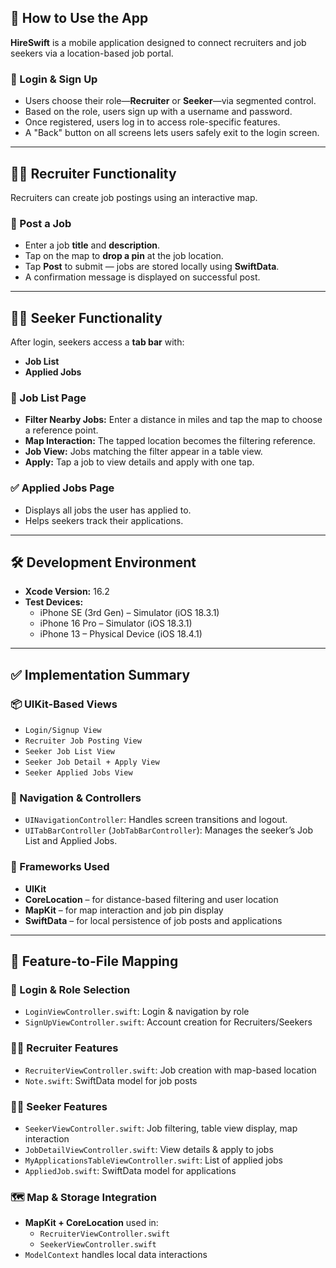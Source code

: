 ## 📱 How to Use the App

**HireSwift** is a mobile application designed to connect recruiters and job seekers via a location-based job portal.

### 🔐 Login & Sign Up

- Users choose their role—**Recruiter** or **Seeker**—via segmented control.
- Based on the role, users sign up with a username and password.
- Once registered, users log in to access role-specific features.
- A "Back" button on all screens lets users safely exit to the login screen.

---

## 👩‍💼 Recruiter Functionality

Recruiters can create job postings using an interactive map.

### 📌 Post a Job

- Enter a job **title** and **description**.
- Tap on the map to **drop a pin** at the job location.
- Tap **Post** to submit — jobs are stored locally using **SwiftData**.
- A confirmation message is displayed on successful post.

---

## 👨‍💻 Seeker Functionality

After login, seekers access a **tab bar** with:
- **Job List**
- **Applied Jobs**

### 📍 Job List Page

- **Filter Nearby Jobs:** Enter a distance in miles and tap the map to choose a reference point.
- **Map Interaction:** The tapped location becomes the filtering reference.
- **Job View:** Jobs matching the filter appear in a table view.
- **Apply:** Tap a job to view details and apply with one tap.

### ✅ Applied Jobs Page

- Displays all jobs the user has applied to.
- Helps seekers track their applications.

---

## 🛠 Development Environment

- **Xcode Version:** 16.2
- **Test Devices:**
  - iPhone SE (3rd Gen) – Simulator (iOS 18.3.1)
  - iPhone 16 Pro – Simulator (iOS 18.3.1)
  - iPhone 13 – Physical Device (iOS 18.4.1)

---

## ✅ Implementation Summary

### 📦 UIKit-Based Views

- `Login/Signup View`
- `Recruiter Job Posting View`
- `Seeker Job List View`
- `Seeker Job Detail + Apply View`
- `Seeker Applied Jobs View`

### 🧭 Navigation & Controllers

- `UINavigationController`: Handles screen transitions and logout.
- `UITabBarController` (`JobTabBarController`): Manages the seeker’s Job List and Applied Jobs.

### 🔧 Frameworks Used

- **UIKit**
- **CoreLocation** – for distance-based filtering and user location
- **MapKit** – for map interaction and job pin display
- **SwiftData** – for local persistence of job posts and applications

---

## 💾 Feature-to-File Mapping

### 🔑 Login & Role Selection

- `LoginViewController.swift`: Login & navigation by role
- `SignUpViewController.swift`: Account creation for Recruiters/Seekers

### 👩‍💼 Recruiter Features

- `RecruiterViewController.swift`: Job creation with map-based location
- `Note.swift`: SwiftData model for job posts

### 👨‍💻 Seeker Features

- `SeekerViewController.swift`: Job filtering, table view display, map interaction
- `JobDetailViewController.swift`: View details & apply to jobs
- `MyApplicationsTableViewController.swift`: List of applied jobs
- `AppliedJob.swift`: SwiftData model for applications

### 🗺 Map & Storage Integration

- **MapKit + CoreLocation** used in:
  - `RecruiterViewController.swift`
  - `SeekerViewController.swift`
- `ModelContext` handles local data interactions
